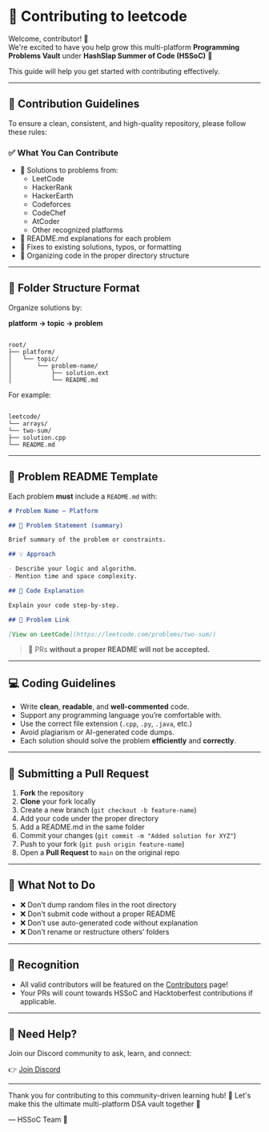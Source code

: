 
# 🤝 Contributing to leetcode

Welcome, contributor! 🎉  
We're excited to have you help grow this multi-platform **Programming Problems Vault** under **HashSlap Summer of Code (HSSoC)** 🚀

This guide will help you get started with contributing effectively.

---

## 📌 Contribution Guidelines

To ensure a clean, consistent, and high-quality repository, please follow these rules:

### ✅ What You Can Contribute

- 📂 Solutions to problems from:
  - LeetCode
  - HackerRank
  - HackerEarth
  - Codeforces
  - CodeChef
  - AtCoder
  - Other recognized platforms
- 📘 README.md explanations for each problem
- 🐞 Fixes to existing solutions, typos, or formatting
- 📁 Organizing code in the proper directory structure

---

## 📁 Folder Structure Format

Organize solutions by:

**platform → topic → problem**

```

root/
├── platform/
│   └── topic/
│       └── problem-name/
│           ├── solution.ext
│           └── README.md

```

For example:

```

leetcode/
└── arrays/
└── two-sum/
├── solution.cpp
└── README.md

````

---

## 📝 Problem README Template

Each problem **must** include a `README.md` with:

```markdown
# Problem Name – Platform

## 🧩 Problem Statement (summary)

Brief summary of the problem or constraints.

## 💡 Approach

- Describe your logic and algorithm.
- Mention time and space complexity.

## 📜 Code Explanation

Explain your code step-by-step.

## 🔗 Problem Link

[View on LeetCode](https://leetcode.com/problems/two-sum/)
````

> 📌 PRs **without a proper README will not be accepted.**

---

## 💻 Coding Guidelines

* Write **clean**, **readable**, and **well-commented** code.
* Support any programming language you’re comfortable with.
* Use the correct file extension (`.cpp`, `.py`, `.java`, etc.)
* Avoid plagiarism or AI-generated code dumps.
* Each solution should solve the problem **efficiently** and **correctly**.

---

## 🚀 Submitting a Pull Request

1. **Fork** the repository
2. **Clone** your fork locally
3. Create a new branch (`git checkout -b feature-name`)
4. Add your code under the proper directory
5. Add a README.md in the same folder
6. Commit your changes (`git commit -m "Added solution for XYZ"`)
7. Push to your fork (`git push origin feature-name`)
8. Open a **Pull Request** to `main` on the original repo

---

## 🙅 What Not to Do

* ❌ Don't dump random files in the root directory
* ❌ Don't submit code without a proper README
* ❌ Don't use auto-generated code without explanation
* ❌ Don't rename or restructure others’ folders

---

## 🎁 Recognition

* All valid contributors will be featured on the [Contributors](https://github.com/HashSlap-Summer-of-Code) page!
* Your PRs will count towards HSSoC and Hacktoberfest contributions if applicable.

---

## 📣 Need Help?

Join our Discord community to ask, learn, and connect:

👉 [Join Discord](https://discord.gg/PAdyCexzRS)

---

Thank you for contributing to this community-driven learning hub! 🙌
Let's make this the ultimate multi-platform DSA vault together 💪

— HSSoC Team 💙

